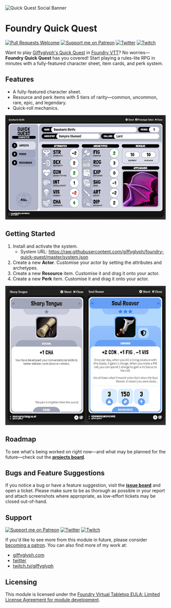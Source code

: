 ![Quick Quest Social Banner](./img/quick-quest-banner.png)

# Foundry Quick Quest

[![Pull Requests Welcome](https://img.shields.io/badge/PRs-welcome-brightgreen.svg?style=flat)](http://makeapullrequest.com)
[![Support me on Patreon](https://img.shields.io/endpoint.svg?url=https%3A%2F%2Fshieldsio-patreon.vercel.app%2Fapi%3Fusername%3Dgiffyglyph%26type%3Dpatrons&style=flat-square)](https://patreon.com/giffyglyph)
[![Twitter](https://img.shields.io/twitter/follow/giffyglyph?color=%231DA1F2&style=flat-square)](http://twitter.com/giffyglyph)
[![Twitch](https://img.shields.io/twitch/status/giffyglyph?color=%23a45ee5&style=flat-square)](http://twitch.tv/giffyglyph)

Want to play [Giffyglyph's Quick Quest](https://github.com/giffyglyph/giffyglyphs-quick-quest) in [Foundry VTT](https://foundryvtt.com/)? No worries—**Foundry Quick Quest** has you covered! Start playing a rules-lite RPG in minutes with a fully-featured character sheet, item cards, and perk system.

## Features

* A fully-featured character sheet.
* Resource and perk items with 5 tiers of rarity—common, uncommon, rare, epic, and legendary.
* Quick-roll mechanics.

![Quick Quest Character](./img/quick-quest-character.jpg)

## Getting Started

1. Install and activate the system.
   * System URL: https://raw.githubusercontent.com/giffyglyph/foundry-quick-quest/master/system.json
2. Create a new **Actor**. Customise your actor by setting the attributes and archetypes.
4. Create a new **Resource** item. Customise it and drag it onto your actor.
5. Create a new **Perk** item. Customise it and drag it onto your actor.

![Quick Quest Items](./img/quick-quest-items.jpg)

## Roadmap

To see what's being worked on right now—and what may be planned for the future—check out the **[projects board](https://github.com/giffyglyph/foundry-quick-quest/projects)**.

## Bugs and Feature Suggestions

If you notice a bug or have a feature suggestion, visit the **[issue board](https://github.com/giffyglyph/foundry-quick-quest/issues)** and open a ticket. Please make sure to be as thorough as possible in your report and attach screenshots where appropriate, as low-effort tickets may be closed out-of-hand.

## Support

[![Support me on Patreon](https://img.shields.io/endpoint.svg?url=https%3A%2F%2Fshieldsio-patreon.vercel.app%2Fapi%3Fusername%3Dgiffyglyph%26type%3Dpatrons&style=flat-square)](https://patreon.com/giffyglyph)
[![Twitter](https://img.shields.io/twitter/follow/giffyglyph?color=%231DA1F2&style=flat-square)](http://twitter.com/giffyglyph)
[![Twitch](https://img.shields.io/twitch/status/giffyglyph?color=%23a45ee5&style=flat-square)](http://twitch.tv/giffyglyph)

If you'd like to see more from this module in future, please consider [becoming a patron](https://www.patreon.com/giffyglyph). You can also find more of my work at:

* [giffyglyph.com](https://giffyglyph.com)
* [twitter](https://twitter.com/giffyglyph)
* [twitch.tv/giffyglyph](https://twitch.tv/giffyglyph)

## Licensing

This module is licensed under the [Foundry Virtual Tabletop EULA: Limited License Agreement for module development](https://foundryvtt.com/article/license/).